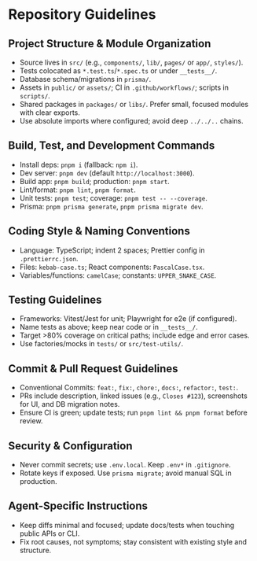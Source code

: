 # Repository Guidelines

## Project Structure & Module Organization
- Source lives in `src/` (e.g., `components/`, `lib/`, `pages/` or `app/`, `styles/`).
- Tests colocated as `*.test.ts`/`*.spec.ts` or under `__tests__/`.
- Database schema/migrations in `prisma/`.
- Assets in `public/` or `assets/`; CI in `.github/workflows/`; scripts in `scripts/`.
- Shared packages in `packages/` or `libs/`. Prefer small, focused modules with clear exports.
- Use absolute imports where configured; avoid deep `../../..` chains.

## Build, Test, and Development Commands
- Install deps: `pnpm i` (fallback: `npm i`).
- Dev server: `pnpm dev` (default `http://localhost:3000`).
- Build app: `pnpm build`; production: `pnpm start`.
- Lint/format: `pnpm lint`, `pnpm format`.
- Unit tests: `pnpm test`; coverage: `pnpm test -- --coverage`.
- Prisma: `pnpm prisma generate`, `pnpm prisma migrate dev`.

## Coding Style & Naming Conventions
- Language: TypeScript; indent 2 spaces; Prettier config in `.prettierrc.json`.
- Files: `kebab-case.ts`; React components: `PascalCase.tsx`.
- Variables/functions: `camelCase`; constants: `UPPER_SNAKE_CASE`.

## Testing Guidelines
- Frameworks: Vitest/Jest for unit; Playwright for e2e (if configured).
- Name tests as above; keep near code or in `__tests__/`.
- Target >80% coverage on critical paths; include edge and error cases.
- Use factories/mocks in `tests/` or `src/test-utils/`.

## Commit & Pull Request Guidelines
- Conventional Commits: `feat:`, `fix:`, `chore:`, `docs:`, `refactor:`, `test:`.
- PRs include description, linked issues (e.g., `Closes #123`), screenshots for UI, and DB migration notes.
- Ensure CI is green; update tests; run `pnpm lint && pnpm format` before review.

## Security & Configuration
- Never commit secrets; use `.env.local`. Keep `.env*` in `.gitignore`.
- Rotate keys if exposed. Use `prisma migrate`; avoid manual SQL in production.

## Agent-Specific Instructions
- Keep diffs minimal and focused; update docs/tests when touching public APIs or CLI.
- Fix root causes, not symptoms; stay consistent with existing style and structure.

